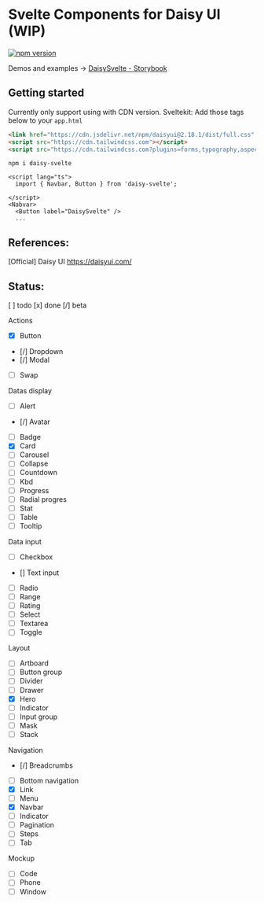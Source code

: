 # Svelte Components for Daisy UI (WIP)

[![npm version](https://badge.fury.io/js/daisy-svelte.svg)](https://badge.fury.io/js/daisy-svelte)

Demos and examples -> [DaisySvelte - Storybook](https://walker-walks.github.io/daisy-svelte/)

## Getting started

Currently only support using with CDN version.
Sveltekit: Add those tags below to your `app.html`

```html
<link href="https://cdn.jsdelivr.net/npm/daisyui@2.18.1/dist/full.css" rel="stylesheet" type="text/css" />
<script src="https://cdn.tailwindcss.com"></script>
<script src="https://cdn.tailwindcss.com?plugins=forms,typography,aspect-ratio,line-clamp"></script>
```

```terminal
npm i daisy-svelte
```

```svelte
<script lang="ts">
  import { Navbar, Button } from 'daisy-svelte';

</script>
<Nabvar>
  <Button label="DaisySvelte" />
  ...
```

## References:

[Official] Daisy UI https://daisyui.com/

## Status:

[ ] todo
[x] done
[/] beta

Actions

- [x] Button
- [/] Dropdown
- [/] Modal
- [ ] Swap

Datas display

- [ ] Alert
- [/] Avatar
- [ ] Badge
- [x] Card
- [ ] Carousel
- [ ] Collapse
- [ ] Countdown
- [ ] Kbd
- [ ] Progress
- [ ] Radial progres
- [ ] Stat
- [ ] Table
- [ ] Tooltip

Data input

- [ ] Checkbox
- [\] Text input
- [ ] Radio
- [ ] Range
- [ ] Rating
- [ ] Select
- [ ] Textarea
- [ ] Toggle

Layout

- [ ] Artboard
- [ ] Button group
- [ ] Divider
- [ ] Drawer
- [x] Hero
- [ ] Indicator
- [ ] Input group
- [ ] Mask
- [ ] Stack

Navigation

- [/] Breadcrumbs
- [ ] Bottom navigation
- [x] Link
- [ ] Menu
- [x] Navbar
- [ ] Indicator
- [ ] Pagination
- [ ] Steps
- [ ] Tab

Mockup

- [ ] Code
- [ ] Phone
- [ ] Window

